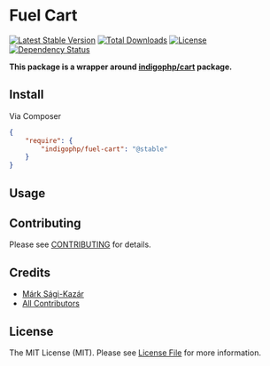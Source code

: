 # Fuel Cart

[![Latest Stable Version](https://poser.pugx.org/indigophp/fuel-cart/v/stable.png)](https://packagist.org/packages/indigophp/fuel-cart)
[![Total Downloads](https://poser.pugx.org/indigophp/fuel-cart/downloads.png)](https://packagist.org/packages/indigophp/fuel-cart)
[![License](https://poser.pugx.org/indigophp/fuel-cart/license.png)](https://packagist.org/packages/indigophp/fuel-cart)
[![Dependency Status](http://www.versioneye.com/user/projects/53ebd41713bb06212c00003d/badge.svg?style=flat)](http://www.versioneye.com/user/projects/53ebd41713bb06212c00003d)

**This package is a wrapper around [indigophp/cart](https://github.com/indigophp/cart) package.**


## Install

Via Composer

``` json
{
    "require": {
        "indigophp/fuel-cart": "@stable"
    }
}
```


## Usage



## Contributing

Please see [CONTRIBUTING](https://github.com/indigophp/fuel-cart/blob/develop/CONTRIBUTING.md) for details.


## Credits

- [Márk Sági-Kazár](https://github.com/sagikazarmark)
- [All Contributors](https://github.com/indigophp/fuel-cart/contributors)


## License

The MIT License (MIT). Please see [License File](https://github.com/indigophp/fuel-cart/blob/develop/LICENSE) for more information.

